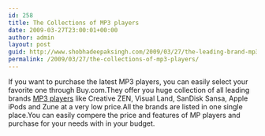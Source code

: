 ```yaml
---
id: 258
title: The Collections of MP3 players
date: 2009-03-27T23:00:01+00:00
author: admin
layout: post
guid: http://www.shobhadeepaksingh.com/2009/03/27/the-leading-brand-mp3-players/
permalink: /2009/03/27/the-collections-of-mp3-players/
---
```

If you want to purchase the latest MP3 players, you can easily select your favorite one through Buy.com.They offer you huge collection of all leading brands [MP3 players](http://www.buy.com/cat/mp3-players/440.html) like Creative ZEN, Visual Land, SanDisk Sansa, Apple iPods and Zune at a very low price.All the brands are listed in one single place.You can easily compere the price and features of MP players and purchase for your needs with in your budget.